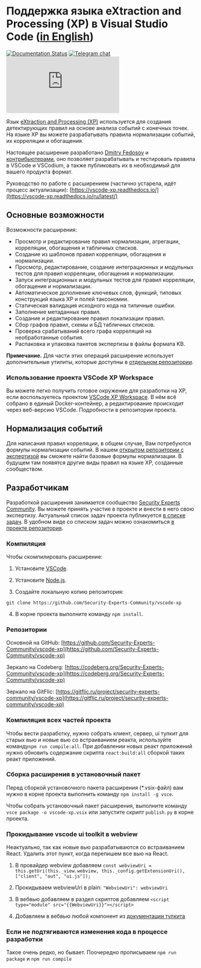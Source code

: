 # Поддержка языка eXtraction and Processing (XP) в Visual Studio Code ([in English](README_EN.md))

[![Documentation Status](https://readthedocs.org/projects/vscode-xp/badge/?version=latest)](https://vscode-xp.readthedocs.io/ru/latest/?badge=latest) [![Telegram chat](https://img.shields.io/static/v1?label=chat&message=Telegram&color=blue&logo=telegram)](https://t.me/s3curity_experts_community/75) [![Telegram chat](https://img.shields.io/matrix/vscode-xp:matrix.org?color=g&label=matrix&logo=matrix&logoColor=green)](https://matrix.to/#/#vscode-xp:matrix.org)

Язык [eXtraction and Processing (XP)](https://help.ptsecurity.com/projects/maxpatrol10/26.2/ru-RU/help/1566293515) используется для создания детектирующих правил на основе анализа событий c конечных точек. На языке XP вы можете разрабатывать правила нормализации событий, их корреляции и обогащения.

Настоящее расширение разработано [Dmitry Fedosov](https://github.com/DmitryOffsec) и [контрибьютерами](https://github.com/Security-Experts-Community/vscode-xp/graphs/contributors), оно позволяет разрабатывать и тестировать правила в VSCode и VSCodium, а также публиковать их в необходимый для вашего продукта формат.

Руководство по работе с расширением (частично устарела, идёт процесс актуализации): [https://vscode-xp.readthedocs.io/](https://vscode-xp.readthedocs.io/ru/latest/)

## Основные возможности

Возможности расширения:

- Просмотр и редактирование правил нормализации, агрегации, корреляции, обогащения и табличных списков.
- Создание из шаблонов правил корреляции, обогащения и нормализации.
- Просмотр, редактирование, создание интеграционных и модульных тестов для правил корреляции, обогащения и нормализации.
- Запуск интеграционных и модульных тестов для правил корреляции, обогащения и нормализации.
- Автоматическое дополнение ключевых слов, функций, типовых конструкций языка XP и полей таксономии.
- Статическая валидация исходного кода на типичные ошибки.
- Заполнение метаданных правил.
- Создание и редактирование правил локализации правил.
- Сбор графов правил, схемы и БД табличных списков.
- Проверка срабатываний всего графа корреляций на необработанные события.
- Распаковка и упаковка пакетов экспертизы в файлы формата KB.

**Примечание.** Для части этих операций расширение использует дополнительные утилиты, которые доступны в [отдельном репозитории](https://github.com/vxcontrol/xp-kbt/releases).

### Использование проекта VSCode XP Workspace

Вы можете легко получить готовое окружение для разработки на XP, если воспользуетесь проектом [VSCode XP Workspace](https://github.com/Security-Experts-Community/vscode-xp-workspace). В нём всё собрано в единый Docker-контейнер, а редактирование происходит через веб-версию VSCode.
Подробности в репозитории проекта.

## Нормализация событий

Для написания правил корреляции, в общем случае, Вам потребуются формулы нормализации событий. В нашем [открытом репозитории с экспертизой](https://github.com/Security-Experts-Community/open-xp-rules) вы сможете найти базовые формулы нормализации. В будущем там появятся другие виды правил на языке XP, созданные сообществом.

## Разработчикам

Разработкой расширения занимается сообщество [Security Experts Community](https://github.com/Security-Experts-Community). Вы можете принять участие в проекте и внести в него свою экспертизу. Актуальный список задач проекта публикуется [в списке задач](https://github.com/Security-Experts-Community/vscode-xp/issues). В удобном виде со списком задач можно ознакомиться [в проекте репозитория](https://github.com/orgs/Security-Experts-Community/projects/2/views/3).

### Компиляция

Чтобы скомпилировать расширение:

1. Установите [VSCode](https://code.visualstudio.com/).

2. Установите [Node.js](https://nodejs.org/).

3. Создайте локальную копию репозитория:

```
git clone https://github.com/Security-Experts-Community/vscode-xp
```

4. В корне проекта выполните команду `npm install`.

### Репозитории

Основной на GitHub: [https://github.com/Security-Experts-Community/vscode-xp](https://github.com/Security-Experts-Community/vscode-xp)

Зеркало на Codeberg: [https://codeberg.org/Security-Experts-Community/vscode-xp](https://codeberg.org/Security-Experts-Community/vscode-xp)

Зеркало на GitFlic: [https://gitflic.ru/project/security-experts-community/vscode-xp](https://gitflic.ru/project/security-experts-community/vscode-xp)

### Компиляция всех частей проекта

Чтобы вести разработку, нужно собрать клиент, сервер, ui тулкит для старых вью и новые вью со встраиванием реакта, используйте команду`npm run compile:all`.
При добавлении новых реакт приложений нужно обновить содержание скрипта `react:build:all` сборкой таких реакт приложений.

### Сборка расширения в установочный пакет

Перед сборкой установочного пакета расширения (\*.vsix-файл) вам нужно в корне проекта выполнить команду `npm install -g vsce`.

Чтобы собрать установочный пакет расширения, выполните команду `vsce package -o vscode-xp.vsix` или запустите скрипт `publish.py` в корне проекта.

### Прокидывание vscode ui toolkit в webview

Неактуально, так как новые вью разрабатываются со встраиванием React. Удалить этот пункт, когда перепишем все вью на React.

1. В провайдер webview добавляем `const webviewUri = this.getUri(this._view.webview, this._config.getExtensionUri(), ["client", "out", "ui.js"]);`

2. Прокидываем webviewUri в plain: `"WebviewUri": webviewUri`

3. В вебвью добавляем в раздел скриптов добавляем `<script type="module" src="{{WebviewUri}}"></script>`

4. Добавляем в вебвью любой компонент из [документации тулкита](https://github.com/microsoft/vscode-webview-ui-toolkit/blob/main/docs/components.md)

### Если не подтягиваются изменения кода в процессе разработки

Такое очень редко, но бывает. Поочередно прописываем `npm run package` и `npm run compile`
